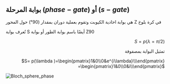 ## بوابة المرحلة $(phase-gate)$ أو $(s-gate)$


هي بوابة احادية الكيوبت وتقوم بعملية دوران بمقدار
(90°) حول المحور Z في كرة بلوخ  

 تُعرف بوابة S أيضًا باسم بوابة الطور أو بوابة Z90

 <div align="right">

 $S=p(\lambda=\pi/2)$

<!-- 
تمثيل ديراك

$|0〉\rightarrow  |1〉$

$|1〉\rightarrow  |0〉$ -->

تمثيل البوابة بمصفوفة 


$S= p(\lambda )=\begin{pmatrix}1&0\\0&e^{i\lambda}\\\end{pmatrix} =\begin{pmatrix}1&0\\0&i\\\end{pmatrix}$
</div>

![Bloch_sphere_phase](~/images/phase.gif)


<!-- 
اجراء العملية رياضيا 

$|0〉=\begin{bmatrix}1\\0\end{bmatrix}\Rightarrow S\begin{bmatrix}1\\0\end{bmatrix}=\begin{bmatrix}1&0\\ 0&i\\\end{bmatrix}\begin{bmatrix}1\\0\end{bmatrix}=\begin{bmatrix}0.1+-i.0\\ i.1+0.0\end{bmatrix}=\begin{bmatrix}0\\ i \end{bmatrix}=i|1〉$

$|1〉=\begin{bmatrix}0\\1\end{bmatrix}\Rightarrow S\begin{bmatrix}0\\1\end{bmatrix}=\begin{bmatrix}0&-i\\ i&0\\\end{bmatrix}\begin{bmatrix}0\\1\end{bmatrix}=\begin{bmatrix}0.0+-i.1\\ i.0+0.1\end{bmatrix}=\begin{bmatrix}-i\\0\end{bmatrix}=-i|0〉$ -->




<!-- المصادر -->
<!-- https://www.quantum-inspire.com/kbase/s-gate/ -->